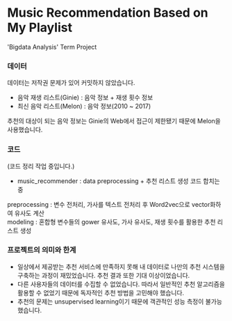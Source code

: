 # Music Recommendation Based on My Playlist
'Bigdata Analysis' Term Project

### 데이터
데이터는 저작권 문제가 있어 커밋하지 않았습니다.

* 음악 재생 리스트(Ginie) : 음악 정보 + 재생 횟수 정보
* 최신 음악 리스트(Melon) : 음악 정보(2010 ~ 2017)

추천의 대상이 되는 음악 정보는 Ginie의 Web에서 접근이 제한됐기 때문에 Melon을 사용했습니다.

### 코드
(코드 정리 작업 중입니다.)
* music_recommender : data preprocessing + 추천 리스트 생성 코드 합치는 중

preprocessing : 변수 전처리, 가사를 텍스트 전처리 후 Word2vec으로 vector화하여 유사도 계산<br/>
modeling      : 혼합형 변수들의 gower 유사도, 가사 유사도, 재생 횟수를 활용한 추천 리스트 생성

### 프로젝트의 의미와 한계
* 일상에서 제공받는 추천 서비스에 만족하지 못해 내 데이터로 나만의 추천 시스템을 구축하는 과정이 재밌었습니다. 추천 결과 또한 기대 이상이었습니다.
* 다른 사용자들의 데이터를 수집할 수 없었습니다. 따라서 일반적인 추천 알고리즘을 활용할 수 없었기 때문에 독자적인 추천 방법을 고민해야 했습니다.
* 추천의 문제는 unsupervised learning이기 때문에 객관적인 성능 측정이 불가능했습니다.
